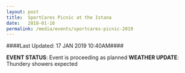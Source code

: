 ```yaml
---
layout: post
title:  SportCares Picnic at the Istana
date:   2018-01-16
permalink: /media/events/sportcares-picnic-2019
---
```


####Last Updated: 17 JAN 2019 10:40AM####

**EVENT STATUS**: Event is proceeding as planned
**WEATHER UPDATE**: Thundery showers expected 
